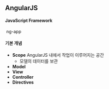 ## AngularJS

#### JavaScript Framework 

​	ng-app 

#### 기본 개념

- __Scope__
  AngularJS 내에서 작업이 이루어지는 공간
  - 모델의 데이터를 보관  
- __Model__
- __View__
- __Controller__
- __Directives__













